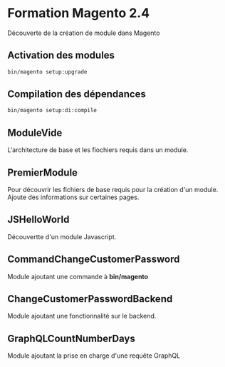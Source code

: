 # Formation Magento 2.4

Découverte de la création de module dans Magento

## Activation des modules

```bash
bin/magento setup:upgrade
```

## Compilation des dépendances

```bash
bin/magento setup:di:compile
```

## ModuleVide

L'architecture de base et les fiochiers requis dans un module.

## PremierModule

Pour découvrir les fichiers de base requis pour la création d'un module.
Ajoute des informations sur certaines pages.

## JSHelloWorld

Découvertte d'un module Javascript.

## CommandChangeCustomerPassword

Module ajoutant une commande à **bin/magento**

## ChangeCustomerPasswordBackend

Module ajoutant une fonctionnalité sur le backend.

## GraphQLCountNumberDays

Module ajoutant la prise en charge d'une requête GraphQL
